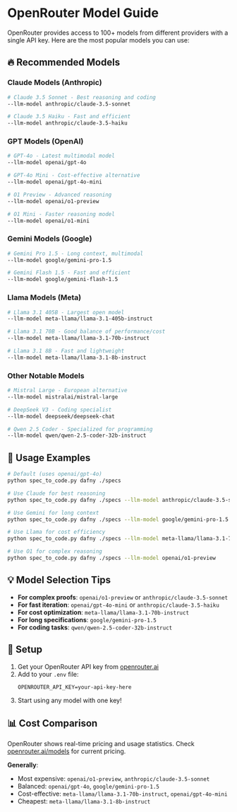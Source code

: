 # OpenRouter Model Guide

OpenRouter provides access to 100+ models from different providers with a single API key. Here are the most popular models you can use:

## 🔥 Recommended Models

### **Claude Models (Anthropic)**
```bash
# Claude 3.5 Sonnet - Best reasoning and coding
--llm-model anthropic/claude-3.5-sonnet

# Claude 3.5 Haiku - Fast and efficient
--llm-model anthropic/claude-3.5-haiku
```

### **GPT Models (OpenAI)**
```bash
# GPT-4o - Latest multimodal model
--llm-model openai/gpt-4o

# GPT-4o Mini - Cost-effective alternative
--llm-model openai/gpt-4o-mini

# O1 Preview - Advanced reasoning
--llm-model openai/o1-preview

# O1 Mini - Faster reasoning model
--llm-model openai/o1-mini
```

### **Gemini Models (Google)**
```bash
# Gemini Pro 1.5 - Long context, multimodal
--llm-model google/gemini-pro-1.5

# Gemini Flash 1.5 - Fast and efficient
--llm-model google/gemini-flash-1.5
```

### **Llama Models (Meta)**
```bash
# Llama 3.1 405B - Largest open model
--llm-model meta-llama/llama-3.1-405b-instruct

# Llama 3.1 70B - Good balance of performance/cost
--llm-model meta-llama/llama-3.1-70b-instruct

# Llama 3.1 8B - Fast and lightweight
--llm-model meta-llama/llama-3.1-8b-instruct
```

### **Other Notable Models**
```bash
# Mistral Large - European alternative
--llm-model mistralai/mistral-large

# DeepSeek V3 - Coding specialist
--llm-model deepseek/deepseek-chat

# Qwen 2.5 Coder - Specialized for programming
--llm-model qwen/qwen-2.5-coder-32b-instruct
```

## 🚀 Usage Examples

```bash
# Default (uses openai/gpt-4o)
python spec_to_code.py dafny ./specs

# Use Claude for best reasoning
python spec_to_code.py dafny ./specs --llm-model anthropic/claude-3.5-sonnet

# Use Gemini for long context
python spec_to_code.py dafny ./specs --llm-model google/gemini-pro-1.5

# Use Llama for cost efficiency
python spec_to_code.py dafny ./specs --llm-model meta-llama/llama-3.1-70b-instruct

# Use O1 for complex reasoning
python spec_to_code.py dafny ./specs --llm-model openai/o1-preview
```

## 💡 Model Selection Tips

- **For complex proofs**: `openai/o1-preview` or `anthropic/claude-3.5-sonnet`
- **For fast iteration**: `openai/gpt-4o-mini` or `anthropic/claude-3.5-haiku`
- **For cost optimization**: `meta-llama/llama-3.1-70b-instruct`
- **For long specifications**: `google/gemini-pro-1.5`
- **For coding tasks**: `qwen/qwen-2.5-coder-32b-instruct`

## 🔑 Setup

1. Get your OpenRouter API key from [openrouter.ai](https://openrouter.ai)
2. Add to your `.env` file:
   ```
   OPENROUTER_API_KEY=your-api-key-here
   ```
3. Start using any model with one key!

## 📊 Cost Comparison

OpenRouter shows real-time pricing and usage statistics. Check [openrouter.ai/models](https://openrouter.ai/models) for current pricing.

**Generally**:
- Most expensive: `openai/o1-preview`, `anthropic/claude-3.5-sonnet`
- Balanced: `openai/gpt-4o`, `google/gemini-pro-1.5`
- Cost-effective: `meta-llama/llama-3.1-70b-instruct`, `openai/gpt-4o-mini`
- Cheapest: `meta-llama/llama-3.1-8b-instruct`
